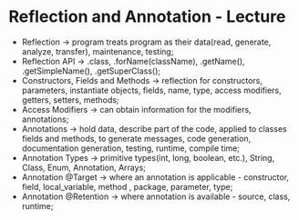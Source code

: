 # Reflection and Annotation - Lecture 

* Reflection -> program treats program as their data(read, generate, analyze, transfer), maintenance, testing;
* Reflection API -> .class, .forName(className), .getName(), .getSimpleName(), .getSuperClass();
* Constructors, Fields and Methods -> reflection for constructors, parameters, instantiate objects, fields, name, type, access modifiers, getters, setters, methods;
* Access Modifiers -> can obtain information for the modifiers, annotations;
* Annotations -> hold data, describe part of the code, applied to classes fields and methods, to generate messages, code generation, documentation generation, testing, runtime, compile time;
* Annotation Types -> primitive types(int, long, boolean, etc.), String, Class, Enum, Annotation, Arrays;
* Annotation @Target -> where an annotation is applicable - constructor, field, local_variable, method , package, parameter, type;
* Annotation @Retention -> where annotation is available - source, class, runtime;
